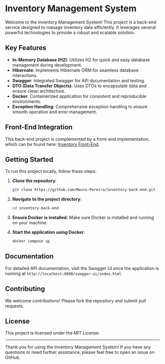 # Inventory Management System

Welcome to the Inventory Management System! This project is a back-end service designed to manage inventory data efficiently. It leverages several powerful technologies to provide a robust and scalable solution.

## Key Features

- **In-Memory Database (H2)**: Utilizes H2 for quick and easy database management during development.
- **Hibernate**: Implements Hibernate ORM for seamless database interactions.
- **Swagger**: Integrated Swagger for API documentation and testing.
- **DTO (Data Transfer Objects)**: Uses DTOs to encapsulate data and ensure clean architecture.
- **Docker**: Containerized application for consistent and reproducible environments.
- **Exception Handling**: Comprehensive exception handling to ensure smooth operation and error management.

## Front-End Integration

This back-end project is complemented by a front-end implementation, which can be found here: [Inventory Front-End](https://github.com/Mauro-Pereira/inventory-front-end).

## Getting Started

To run this project locally, follow these steps:

1. **Clone the repository**:
    ```bash
    git clone https://github.com/Mauro-Pereira/inventory-back-end.git
    ```

2. **Navigate to the project directory**:
    ```bash
    cd inventory-back-end
    ```

3. **Ensure Docker is installed**: Make sure Docker is installed and running on your machine.

4. **Start the application using Docker**:
    ```bash
    docker compose up
    ```

## Documentation

For detailed API documentation, visit the Swagger UI once the application is running at `http://localhost:8080/swagger-ui/index.html`.

## Contributing

We welcome contributions! Please fork the repository and submit pull requests.

## License

This project is licensed under the MIT License.

---

Thank you for using the Inventory Management System! If you have any questions or need further assistance, please feel free to open an issue on GitHub.